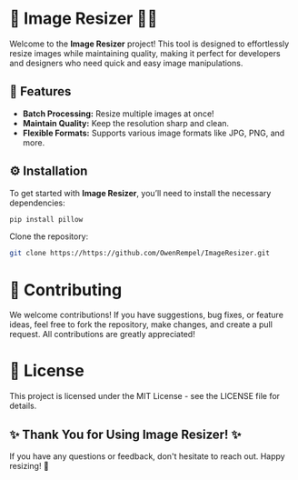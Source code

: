 # 🌟 **Image Resizer** 📸✨

Welcome to the **Image Resizer** project! This tool is designed to effortlessly resize images while maintaining quality, making it perfect for developers and designers who need quick and easy image manipulations.

## 🚀 **Features**

- **Batch Processing:** Resize multiple images at once!
- **Maintain Quality:** Keep the resolution sharp and clean.
- **Flexible Formats:** Supports various image formats like JPG, PNG, and more.

## ⚙️ **Installation**

To get started with **Image Resizer**, you’ll need to install the necessary dependencies:

```bash
pip install pillow
```
Clone the repository:
```bash
git clone https://https://github.com/OwenRempel/ImageResizer.git
```


# 🔧 Contributing
We welcome contributions! If you have suggestions, bug fixes, or feature ideas, feel free to fork the repository, make changes, and create a pull request. All contributions are greatly appreciated!

# 📝 License
This project is licensed under the MIT License - see the LICENSE file for details.

## ✨ Thank You for Using Image Resizer! ✨
If you have any questions or feedback, don't hesitate to reach out. Happy resizing! 🎉

